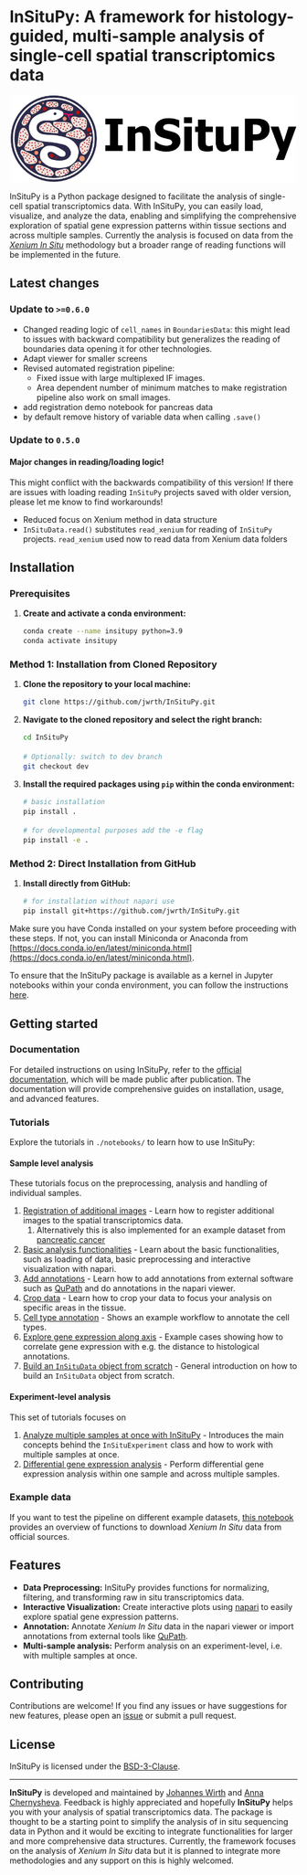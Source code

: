 # InSituPy: A framework for histology-guided, multi-sample  analysis of single-cell spatial transcriptomics data

<p align="center">
   <img src="https://github.com/SpatialPathology/InSituPy/blob/main/logo/insitupy_logo.png?raw=true?raw=true" width="500">
</p>

InSituPy is a Python package designed to facilitate the analysis of single-cell spatial transcriptomics data. With InSituPy, you can easily load, visualize, and analyze the data, enabling and simplifying the comprehensive exploration of spatial gene expression patterns within tissue sections and across multiple samples.
Currently the analysis is focused on data from the [_Xenium In Situ_](https://www.10xgenomics.com/platforms/xenium) methodology but a broader range of reading functions will be implemented in the future.

## Latest changes

### Update to `>=0.6.0`
* Changed reading logic of `cell_names` in `BoundariesData`: this might lead to issues with backward compatibility but generalizes the reading of boundaries data opening it for other technologies.
* Adapt viewer for smaller screens
* Revised automated registration pipeline:
  * Fixed issue with large multiplexed IF images.
  * Area dependent number of minimum matches to make registration pipeline also work on small images.
* add registration demo notebook for pancreas data
* by default remove history of variable data when calling `.save()`

### Update to `0.5.0`
#### Major changes in reading/loading logic!
This might conflict with the backwards compatibility of this version! If there are issues with loading reading `InSituPy` projects saved with older version, please let me know to find workarounds!
* Reduced focus on Xenium method in data structure
* `InSituData.read()` substitutes `read_xenium` for reading of `InSituPy` projects. `read_xenium` used now to read data from Xenium data folders

## Installation

### Prerequisites

1. **Create and activate a conda environment:**

   ```bash
   conda create --name insitupy python=3.9
   conda activate insitupy
   ```

### Method 1: Installation from Cloned Repository

1. **Clone the repository to your local machine:**

   ```bash
   git clone https://github.com/jwrth/InSituPy.git
   ```

2. **Navigate to the cloned repository and select the right branch:**

   ```bash
   cd InSituPy

   # Optionally: switch to dev branch
   git checkout dev
   ```

3. **Install the required packages using `pip` within the conda environment:**

   ```bash
   # basic installation
   pip install .

   # for developmental purposes add the -e flag
   pip install -e .
   ```

### Method 2: Direct Installation from GitHub

1. **Install directly from GitHub:**

   ```bash
   # for installation without napari use
   pip install git+https://github.com/jwrth/InSituPy.git
   ```

Make sure you have Conda installed on your system before proceeding with these steps. If not, you can install Miniconda or Anaconda from [https://docs.conda.io/en/latest/miniconda.html](https://docs.conda.io/en/latest/miniconda.html).

To ensure that the InSituPy package is available as a kernel in Jupyter notebooks within your conda environment, you can follow the instructions [here](https://ipython.readthedocs.io/en/stable/install/kernel_install.html).

## Getting started

### Documentation

For detailed instructions on using InSituPy, refer to the [official documentation](https://InSituPy.readthedocs.io), which will be made public after publication. The documentation will provide comprehensive guides on installation, usage, and advanced features.


### Tutorials

Explore the tutorials in `./notebooks/` to learn how to use InSituPy:

#### Sample level analysis

These tutorials focus on the preprocessing, analysis and handling of individual samples.

1. [Registration of additional images](notebooks/01_InSituPy_demo_register_images.ipynb) - Learn how to register additional images to the spatial transcriptomics data.
    1. Alternatively this is also implemented for an example dataset from [pancreatic cancer](notebooks/pancreas/01panc_InSituPy_demo_register_images.ipynb)
3. [Basic analysis functionalities](notebooks/02_InSituPy_demo_analyze.ipynb) - Learn about the basic functionalities, such as loading of data, basic preprocessing and interactive visualization with napari.
4. [Add annotations](notebooks/03_InSituPy_demo_annotations.ipynb) - Learn how to add annotations from external software such as [QuPath](https://qupath.github.io/) and do annotations in the napari viewer.
5. [Crop data](notebooks/04_InSituPy_demo_crop.ipynb) - Learn how to crop your data to focus your analysis on specific areas in the tissue.
6. [Cell type annotation](notebooks/05_InSituPy_cell_type_annotation.ipynb) - Shows an example workflow to annotate the cell types.
7. [Explore gene expression along axis](notebooks/06_InSituPy_gene_expression_along_axis_pattern.ipynb) - Example cases showing how to correlate gene expression with e.g. the distance to histological annotations.
8. [Build an `InSituData` object from scratch](notebooks/09_InSituPy_build_objects_from_scratch.ipynb) - General introduction on how to build an `InSituData` object from scratch.

#### Experiment-level analysis

This set of tutorials focuses on

1. [Analyze multiple samples at once with InSituPy](notebooks/07_InSituPy_InSituExperiment.ipynb) - Introduces the main concepts behind the `InSituExperiment` class and how to work with multiple samples at once.
2. [Differential gene expression analysis](notebooks/08_InSituPy_differential_gene_expression.ipynb) - Perform differential gene expression analysis within one sample and across multiple samples.

### Example data

If you want to test the pipeline on different example datasets, [this notebook](notebooks/00_InSituPy_demo_datasets.ipynb) provides an overview of functions to download _Xenium In Situ_ data from official sources.

## Features

- **Data Preprocessing:** InSituPy provides functions for normalizing, filtering, and transforming raw in situ transcriptomics data.
- **Interactive Visualization:** Create interactive plots using [napari](https://napari.org/stable/#) to easily explore spatial gene expression patterns.
- **Annotation:** Annotate _Xenium In Situ_ data in the napari viewer or import annotations from external tools like [QuPath](https://qupath.github.io/).
- **Multi-sample analysis:** Perform analysis on an experiment-level, i.e. with multiple samples at once.

## Contributing

Contributions are welcome! If you find any issues or have suggestions for new features, please open an [issue](https://github.com/SpatialPathology/InSituPy/issues) or submit a pull request.

## License

InSituPy is licensed under the [BSD-3-Clause](LICENSE).

---

**InSituPy** is developed and maintained by [Johannes Wirth](https://github.com/jwrth) and [Anna Chernysheva](https://github.com/annachernysheva179). Feedback is highly appreciated and hopefully **InSituPy** helps you with your analysis of spatial transcriptomics data. The package is thought to be a starting point to simplify the analysis of in situ sequencing data in Python and it would be exciting to integrate functionalities for larger and more comprehensive data structures. Currently, the framework focuses on the analysis of _Xenium In Situ_ data but it is planned to integrate more methodologies and any support on this is highly welcomed.
